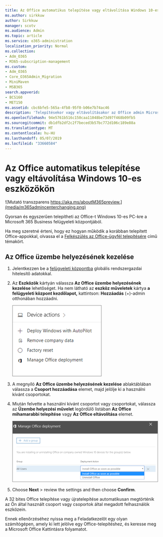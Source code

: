 ```yaml
---
title: Az Office automatikus telepítése vagy eltávolítása Windows 10-es eszközökön
ms.author: sirkkuw
author: Sirkkuw
manager: scotv
ms.audience: Admin
ms.topic: article
ms.service: o365-administration
localization_priority: Normal
ms.collection:
- Adm_O365
- M365-subscription-management
ms.custom:
- Adm_O365
- Core_O365Admin_Migration
- MiniMaven
- MSB365
search.appverid:
- BCS160
- MET150
ms.assetid: cbc6bfe5-565a-4fb8-95f0-b06e7b74ac46
description: 'Telepítésekor vagy eltávolításakor az Office admin Microsoft 365 Business Center Windows 10 eszközökön. '
ms.openlocfilehash: 94e5761b516c150caa11048be73d97f468b09fb5
ms.sourcegitcommit: db1dfb2df2c2f7beced3b57bc772d106c189e88a
ms.translationtype: MT
ms.contentlocale: hu-HU
ms.lasthandoff: 05/07/2019
ms.locfileid: "33660584"
---
```

# <a name="automatically-install-or-uninstall-office-on-windows-10-devices"></a>Az Office automatikus telepítése vagy eltávolítása Windows 10-es eszközökön

![Mutató transzparens https://aka.ms/aboutM365preview.](media/m365admincenterchanging.png)

Gyorsan és egyszerűen telepítheti az Office-t Windows 10-es PC-kre a Microsoft 365 Business felügyeleti központjából.
  
Ha meg szeretné érteni, hogy ez hogyan működik a korábban telepített Office-appokkal, olvassa el a [Felkészülés az Office-ügyfél telepítésére](prepare-for-office-client-deployment.md) című témakört. 
  
## <a name="manage-office-deployments"></a>Az Office üzembe helyezésének kezelése

1. Jelentkezzen be a [felügyeleti központba](https://aka.ms/bcsportal) globális rendszergazdai hitelesítő adatokkal. 
    
2. Az **Eszközök** kártyán válassza **Az Office üzembe helyezésének kezelése** lehetőséget.
      Ha nem látható az **eszköz műveletek** kártya **a felügyeleti központ kezdőlapot,** kattintson: **Hozzáadás** (+)-admin otthonában hozzáadni.
    
    ![Screenshot of the Devices card in the admin center](media/9982e784-dbf9-4a76-a159-bb3e2e5aa23f.png)
  
3. A megnyíló **Az Office üzembe helyezésének kezelése** ablaktáblában válassza a **Csoport hozzáadása** elemet, majd jelölje ki a használni kívánt csoportokat.
    
4. Miután felvette a használni kívánt csoportot vagy csoportokat, válassza az **Üzembe helyezési művelet** legördülő listában **Az Office mihamarabbi telepítése** vagy **Az Office eltávolítása** elemet.
    
    ![In the Manage Office deployment pane, choose either Install Office as soon as possible, or Uninstall Office.](media/00f24a61-1848-40c0-b037-78d726c7d757.png)
  
5. Choose **Next** \> review the settings and then choose **Confirm**.
    
A 32 bites Office telepítése vagy újratelepítése automatikusan megtörténik az Ön által használt csoport vagy csoportok által megadott felhasználók eszközein.
  
Ennek ellenőrzéséhez nyissa meg a Feladatkezelőt egy olyan számítógépen, amely ki lett jelölve egy Office-telepítéshez, és keresse meg a Microsoft Office Kattintásra folyamatot.
  


